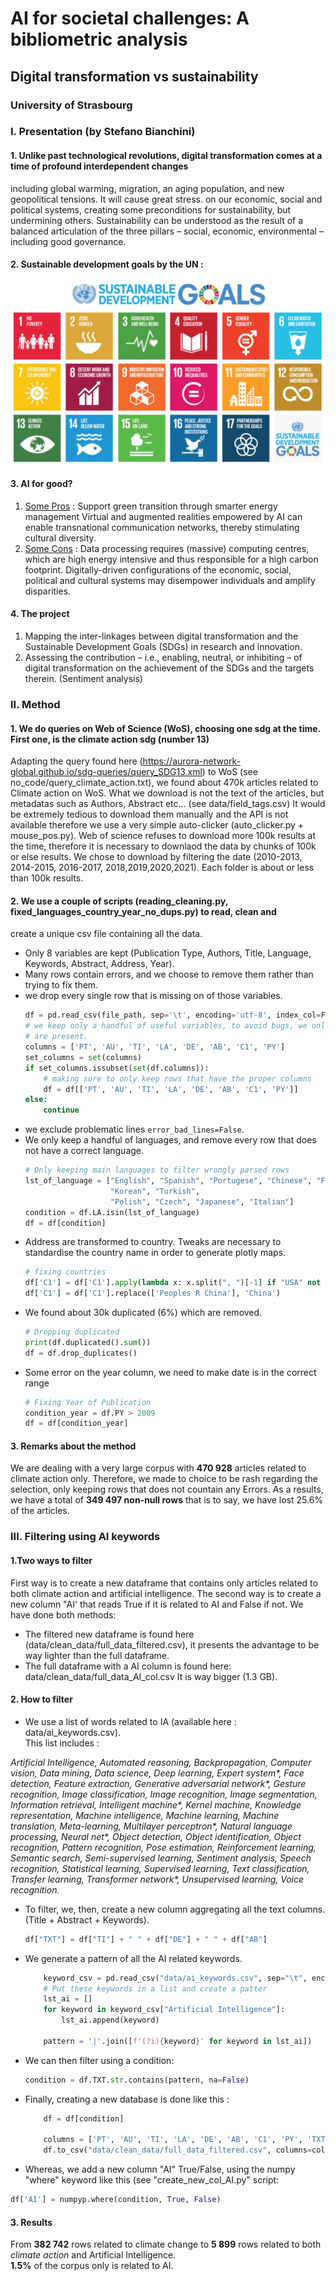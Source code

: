 #  AI for societal challenges: A bibliometric analysis

## Digital transformation vs sustainability

### University of Strasbourg

### I. Presentation (by Stefano Bianchini)

   #### 1. Unlike past technological revolutions, digital transformation comes at a time of profound interdependent changes 
   including global warming, migration, an aging population, and new geopolitical tensions. 
   It will cause great stress. 
   on our economic, social and political systems, creating some preconditions for 
   sustainability, but undermining others. Sustainability can be understood as the result of a balanced 
   articulation of the three pillars – social, economic, environmental – including good governance.  
     

   #### 2. Sustainable development goals by the UN :
   ![](img/sdg.jpg)
   #### 3. AI for good?
1. <ins>Some Pros</ins> :
     Support green transition through smarter energy management
     Virtual and augmented realities empowered by AI can enable transnational communication networks, 
     thereby stimulating cultural diversity.
2. <ins>Some Cons</ins> :
Data processing requires (massive) computing centres, which are high energy intensive and thus 
responsible for a high carbon footprint.
Digitally-driven configurations of the economic, social, political and cultural systems may 
disempower individuals and amplify disparities.
#### 4. The project 
   1. Mapping the inter-linkages between digital transformation and the Sustainable Development Goals (SDGs) 
   in research and innovation.
   2. Assessing the contribution – i.e., enabling, neutral, or inhibiting – of digital transformation on 
   the achievement of the SDGs and the targets therein. (Sentiment analysis)  
        

### II. Method  

#### 1. We do queries on Web of Science (WoS), choosing one sdg at the time. First one, is the climate action sdg (number 13)
Adapting the query found here (https://aurora-network-global.github.io/sdg-queries/query_SDG13.xml) to WoS 
(see no_code/query_climate_action.txt), we found about 470k articles related to Climate action on WoS.
What we download is not the text of the articles, but metadatas such as Authors, Abstract etc...
(see data/field_tags.csv)
It would be extremely tedious to download them manually and the API is not available therefore
we use a very simple auto-clicker (auto_clicker.py + mouse_pos.py).
Web of science refuses to download more 100k results at the time, therefore it
is necessary to downlaod the data by chunks of 100k or else results. We chose to download by 
filtering the date (2010-2013, 2014-2015, 2016-2017, 2018,2019,2020,2021).
Each folder is about or less than 100k results.  

#### 2. We use a couple of scripts (reading_cleaning.py, fixed_languages_country_year_no_dups.py) to read, clean and 
create a unique csv file containing all the data.
  - Only 8 variables are kept (Publication Type, Authors, Title, Language, Keywords, Abstract, Address, Year).
  - Many rows contain errors, and we choose to remove them rather than trying to fix them.
  - we drop every single row that is missing on of those variables. 
    ```python
    df = pd.read_csv(file_path, sep='\t', encoding='utf-8', index_col=False, error_bad_lines=False)
    # we keep only a handful of useful variables, to avoid bugs, we only keep the file if our 8 variables
    # are present.
    columns = ['PT', 'AU', 'TI', 'LA', 'DE', 'AB', 'C1', 'PY']
    set_columns = set(columns)
    if set_columns.issubset(set(df.columns)):
        # making sure to only keep rows that have the proper columns
        df = df[['PT', 'AU', 'TI', 'LA', 'DE', 'AB', 'C1', 'PY']]
    else:
        continue

    ```
  - we exclude problematic lines ```error_bad_lines=False```.
  - We only keep a handful of languages, and remove every row that does not have a correct language.
    ```python
    # Only keeping main languages to filter wrongly parsed rows
    lst_of_language = ["English", "Spanish", "Portugese", "Chinese", "French", "Russian", "German",
                       "Korean", "Turkish",
                       "Polish", "Czech", "Japanese", "Italian"]
    condition = df.LA.isin(lst_of_language)
    df = df[condition]
    ```
  - Address are transformed to country. Tweaks are necessary to standardise the country name in order to generate 
plotly maps.
    ```python
    # fixing countries
    df['C1'] = df['C1'].apply(lambda x: x.split(", ")[-1] if "USA" not in x else "United States")
    df['C1'] = df['C1'].replace(['Peoples R China'], 'China')
    ```
  - We found about 30k duplicated (6%) which are removed.
    ```python
    # Dropping duplicated
    print(df.duplicated().sum())
    df = df.drop_duplicates()
    ```
  - Some error on the year column, we need to make date is in the correct range
    ```python
    # Fixing Year of Publication
    condition_year = df.PY > 2009
    df = df[condition_year]
    ```

#### 3. Remarks about the method
We are dealing with a very large corpus with **470 928** articles related to climate action 
only. Therefore, we made to choice to be rash regarding the selection, only keeping
rows that does not countain any Errors. As a results, we have a total of 
**349 497 non-null rows** that is to say, we have lost 25.6% of the articles.
  

### III. Filtering using AI keywords
   #### 1.Two ways to filter
First way is to create a new dataframe that contains only articles related to both 
climate action and artificial intelligence. The second way is to create a new column "AI'
that reads True if it is related to AI and False if not. 
We have done both methods:  

- The filtered new dataframe is found here (data/clean_data/full_data_filtered.csv), 
it presents the advantage to be way lighter than the full dataframe.
- The full dataframe with a AI column is found here: data/clean_data/full_data_AI_col.csv
It is way bigger (1.3 GB).
  
#### 2. How to filter
- We use a list of words related to IA (available here : data/ai_keywords.csv).   
This list includes :  

_Artificial Intelligence, 
Automated reasoning, 
Backpropagation, 
Computer vision, 
Data mining, 
Data science, 
Deep learning, 
Expert system*, 
Face detection, 
Feature extraction, 
Generative adversarial network*, 
Gesture recognition, 
Image classification, 
Image recognition, 
Image segmentation, 
Information retrieval, 
Intelligent machine*, 
Kernel machine, 
Knowledge representation, 
Machine intelligence, 
Machine learning, 
Machine translation, 
Meta-learning, 
Multilayer perceptron*, 
Natural language processing, 
Neural net*, 
Object detection, 
Object identification, 
Object recognition, 
Pattern recognition, 
Pose estimation, 
Reinforcement learning, 
Semantic search, 
Semi-supervised learning,
Sentiment analysis, 
Speech recognition,
Statistical learning, 
Supervised learning, 
Text classification, 
Transfer learning, 
Transformer network*, 
Unsupervised learning, 
Voice recognition._

- To filter, we, then, create a new column aggregating all the text columns. 
(Title + Abstract + Keywords).
    ```python
    df["TXT"] = df["TI"] + " " + df["DE"] + " " + df["AB"]
    ```
- We generate a pattern of all the AI related keywords.
    ```python
        keyword_csv = pd.read_csv("data/ai_keywords.csv", sep="\t", encoding="utf-8")
        # Put these keywords in a list and create a patter
        lst_ai = []
        for keyword in keyword_csv["Artificial Intelligence"]:
            lst_ai.append(keyword)
    
        pattern = '|'.join([f'(?i){keyword}' for keyword in lst_ai])
    ```
- We can then filter using a condition:
    ```python
    condition = df.TXT.str.contains(pattern, na=False)
    ```
- Finally, creating a new database is done like this :
    ```python
        df = df[condition]
    
        columns = ['PT', 'AU', 'TI', 'LA', 'DE', 'AB', 'C1', 'PY', 'TXT']
        df.to_csv("data/clean_data/full_data_filtered.csv", columns=columns, header=True, index=False, sep='\t')
    ```
- Whereas, we add a new column "AI" True/False, using the numpy "where" keyword like this (see "create_new_col_AI.py" script:
```python
df['AI'] = numpyp.where(condition, True, False)
```

#### 3. Results
From **382 742** rows related to climate change to **5 899** rows related to both _climate action_ and Artificial Intelligence.  
**1.5%** of the corpus only is related to AI.
